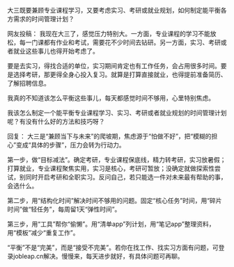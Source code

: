 
大三既要兼顾专业课程学习，又要考虑实习、考研或就业规划，如何制定能平衡各方需求的时间管理计划？ 

网友投稿：
我现在大三了，感觉压力特别大。一方面，专业课程的学习不能放松，每一门课都有作业和考试，需要花不少时间去钻研。另一方面，实习、考研或者就业这些事儿也得开始考虑了。

要是去实习，得找合适的单位，实习期间肯定也有工作任务，会占用很多时间。要是选择考研，那更得全身心投入复习。就算是打算直接就业，也得提前准备简历、了解招聘信息。

我真的不知道该怎么平衡这些事儿，每天都感觉时间不够用，心里特别焦虑。

我该怎么制定一个能平衡专业课程学习、实习、考研或者就业规划的时间管理计划呢？有没有什么好的方法和技巧呀？ 

回复：
大三是“兼顾当下与未来”的爬坡期，焦虑源于“怕做不好”，把“模糊的担心”变成“具体的步骤”，压力会转为行动力。

第一步，做“目标减法”。确定考研，专业课程保底线，精力转考研，实习放暑假；打算就业，专业课程聚焦实用，实习是核心，考研可暂放；没确定就做探索性尝试，别同时开启考研和全职实习。反问自己，若只能选一件对未来最有帮助的事，会选什么。

第二步，用“结构化时间”解决时间不够用的问题。固定“核心任务”时间，用“碎片时间”做“轻任务”，每周留1天“弹性时间”。

第三步，用“工具”帮你“偷懒”。用“清单app”列计划，用“笔记app”整理资料，用“模板”减少“重复工作”。

“平衡”不是“完美”，而是“接受不完美”。若你在找工作、找实习方面有问题，可登录jobleap.cn解决。慢慢来，每天进步就好，有具体问题可再聊。 